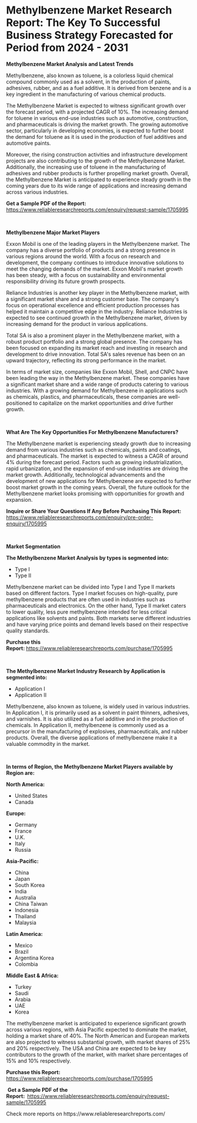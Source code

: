 <p><h1>Methylbenzene Market Research Report: The Key To Successful Business Strategy Forecasted for Period from 2024 - 2031</h1></p><p><strong>Methylbenzene Market Analysis and Latest Trends</strong></p>
<p><p>Methylbenzene, also known as toluene, is a colorless liquid chemical compound commonly used as a solvent, in the production of paints, adhesives, rubber, and as a fuel additive. It is derived from benzene and is a key ingredient in the manufacturing of various chemical products.</p><p>The Methylbenzene Market is expected to witness significant growth over the forecast period, with a projected CAGR of 10%. The increasing demand for toluene in various end-use industries such as automotive, construction, and pharmaceuticals is driving the market growth. The growing automotive sector, particularly in developing economies, is expected to further boost the demand for toluene as it is used in the production of fuel additives and automotive paints.</p><p>Moreover, the rising construction activities and infrastructure development projects are also contributing to the growth of the Methylbenzene Market. Additionally, the increasing use of toluene in the manufacturing of adhesives and rubber products is further propelling market growth. Overall, the Methylbenzene Market is anticipated to experience steady growth in the coming years due to its wide range of applications and increasing demand across various industries.</p></p>
<p><strong>Get a Sample PDF of the Report:&nbsp;</strong> <a href="https://www.reliableresearchreports.com/enquiry/request-sample/1705995">https://www.reliableresearchreports.com/enquiry/request-sample/1705995</a></p>
<p>&nbsp;</p>
<p><strong>Methylbenzene Major Market Players</strong></p>
<p><p>Exxon Mobil is one of the leading players in the Methylbenzene market. The company has a diverse portfolio of products and a strong presence in various regions around the world. With a focus on research and development, the company continues to introduce innovative solutions to meet the changing demands of the market. Exxon Mobil's market growth has been steady, with a focus on sustainability and environmental responsibility driving its future growth prospects.</p><p>Reliance Industries is another key player in the Methylbenzene market, with a significant market share and a strong customer base. The company's focus on operational excellence and efficient production processes has helped it maintain a competitive edge in the industry. Reliance Industries is expected to see continued growth in the Methylbenzene market, driven by increasing demand for the product in various applications.</p><p>Total SA is also a prominent player in the Methylbenzene market, with a robust product portfolio and a strong global presence. The company has been focused on expanding its market reach and investing in research and development to drive innovation. Total SA's sales revenue has been on an upward trajectory, reflecting its strong performance in the market.</p><p>In terms of market size, companies like Exxon Mobil, Shell, and CNPC have been leading the way in the Methylbenzene market. These companies have a significant market share and a wide range of products catering to various industries. With a growing demand for Methylbenzene in applications such as chemicals, plastics, and pharmaceuticals, these companies are well-positioned to capitalize on the market opportunities and drive further growth.</p></p>
<p>&nbsp;</p>
<p><strong>What Are The Key Opportunities For Methylbenzene Manufacturers?</strong></p>
<p><p>The Methylbenzene market is experiencing steady growth due to increasing demand from various industries such as chemicals, paints and coatings, and pharmaceuticals. The market is expected to witness a CAGR of around 4% during the forecast period. Factors such as growing industrialization, rapid urbanization, and the expansion of end-use industries are driving the market growth. Additionally, technological advancements and the development of new applications for Methylbenzene are expected to further boost market growth in the coming years. Overall, the future outlook for the Methylbenzene market looks promising with opportunities for growth and expansion.</p></p>
<p><strong>Inquire or Share Your Questions If Any Before Purchasing This Report:</strong> <a href="https://www.reliableresearchreports.com/enquiry/pre-order-enquiry/1705995">https://www.reliableresearchreports.com/enquiry/pre-order-enquiry/1705995</a></p>
<p>&nbsp;</p>
<p><strong>Market Segmentation</strong></p>
<p><strong>The Methylbenzene Market Analysis by types is segmented into:</strong></p>
<p><ul><li>Type I</li><li>Type II</li></ul></p>
<p><p>Methylbenzene market can be divided into Type I and Type II markets based on different factors. Type I market focuses on high-quality, pure methylbenzene products that are often used in industries such as pharmaceuticals and electronics. On the other hand, Type II market caters to lower quality, less pure methylbenzene intended for less critical applications like solvents and paints. Both markets serve different industries and have varying price points and demand levels based on their respective quality standards.</p></p>
<p><strong>Purchase this Report:&nbsp;</strong><a href="https://www.reliableresearchreports.com/purchase/1705995">https://www.reliableresearchreports.com/purchase/1705995</a></p>
<p>&nbsp;</p>
<p><strong>The Methylbenzene Market Industry Research by Application is segmented into:</strong></p>
<p><ul><li>Application I</li><li>Application II</li></ul></p>
<p><p>Methylbenzene, also known as toluene, is widely used in various industries. In Application I, it is primarily used as a solvent in paint thinners, adhesives, and varnishes. It is also utilized as a fuel additive and in the production of chemicals. In Application II, methylbenzene is commonly used as a precursor in the manufacturing of explosives, pharmaceuticals, and rubber products. Overall, the diverse applications of methylbenzene make it a valuable commodity in the market.</p></p>
<p>&nbsp;</p>
<p><strong>In terms of Region, the Methylbenzene Market Players available by Region are:</strong></p>
<p>
    <p> <strong> North America: </strong>
        <ul>
            <li>United States</li>
            <li>Canada</li>
        </ul>
        </p> 
    <p> <strong> Europe: </strong>
        <ul>
            <li>Germany</li>
            <li>France</li>
            <li>U.K.</li>
            <li>Italy</li>
            <li>Russia</li>
        </ul>
        </p> 
    <p> <strong> Asia-Pacific: </strong>
        <ul>
            <li>China</li>
            <li>Japan</li>
            <li>South Korea</li>
            <li>India</li>
            <li>Australia</li>
            <li>China Taiwan</li>
            <li>Indonesia</li>
            <li>Thailand</li>
            <li>Malaysia</li>
        </ul>
        </p> 
    <p> <strong> Latin America: </strong>
        <ul>
            <li>Mexico</li>
            <li>Brazil</li>
            <li>Argentina Korea</li>
            <li>Colombia</li>
        </ul>
        </p> 
    <p> <strong> Middle East & Africa: </strong>
        <ul>
            <li>Turkey</li>
            <li>Saudi</li>
            <li>Arabia</li>
            <li>UAE</li>
            <li>Korea</li>
        </ul>
    </p>
    </p>
<p><p>The methylbenzene market is anticipated to experience significant growth across various regions, with Asia Pacific expected to dominate the market, holding a market share of 40%. The North American and European markets are also projected to witness substantial growth, with market shares of 25% and 20% respectively. The USA and China are expected to be key contributors to the growth of the market, with market share percentages of 15% and 10% respectively.</p></p>
<p><strong>Purchase this Report: </strong><a href="https://www.reliableresearchreports.com/purchase/1705995">https://www.reliableresearchreports.com/purchase/1705995</a></p>
<p>&nbsp;<strong>Get a Sample PDF of the Report:&nbsp;&nbsp;</strong><a href="https://www.reliableresearchreports.com/enquiry/request-sample/1705995">https://www.reliableresearchreports.com/enquiry/request-sample/1705995</a></p>
<p><strong></strong></p>
<p>Check more reports on https://www.reliableresearchreports.com/</p>